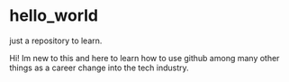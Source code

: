 # hello_world
just a repository to learn.

Hi! 
Im new to this and here to learn how to use github among many other things as a career change into the tech industry.
